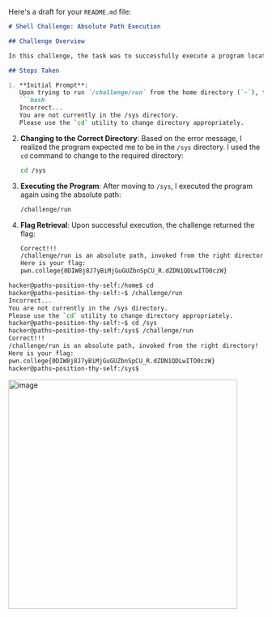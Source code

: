 Here's a draft for your `README.md` file:

```markdown
# Shell Challenge: Absolute Path Execution

## Challenge Overview

In this challenge, the task was to successfully execute a program located at an absolute path after navigating to the appropriate directory. The program checks whether the user is in the correct directory (`/sys`) before allowing execution.

## Steps Taken

1. **Initial Prompt**: 
   Upon trying to run `/challenge/run` from the home directory (`~`), the challenge returned an error:
   ```bash
   Incorrect...
   You are not currently in the /sys directory.
   Please use the `cd` utility to change directory appropriately.
   ```

2. **Changing to the Correct Directory**:
   Based on the error message, I realized the program expected me to be in the `/sys` directory. I used the `cd` command to change to the required directory:
   ```bash
   cd /sys
   ```

3. **Executing the Program**:
   After moving to `/sys`, I executed the program again using the absolute path:
   ```bash
   /challenge/run
   ```

4. **Flag Retrieval**:
   Upon successful execution, the challenge returned the flag:
   ```bash
   Correct!!!
   /challenge/run is an absolute path, invoked from the right directory!
   Here is your flag:
   pwn.college{0DIW8j8J7yBiMjGuGUZbnSpCU_R.dZDN1QDLwITO0czW}
   ```
```bash
hacker@paths~position-thy-self:/home$ cd
hacker@paths~position-thy-self:~$ /challenge/run
Incorrect...
You are not currently in the /sys directory.
Please use the `cd` utility to change directory appropriately.
hacker@paths~position-thy-self:~$ cd /sys
hacker@paths~position-thy-self:/sys$ /challenge/run
Correct!!!
/challenge/run is an absolute path, invoked from the right directory!
Here is your flag:
pwn.college{0DIW8j8J7yBiMjGuGUZbnSpCU_R.dZDN1QDLwITO0czW}
hacker@paths~position-thy-self:/sys$ 
```


<img width="452" alt="image" src="https://github.com/user-attachments/assets/c0689339-d939-4ad8-b0f8-a9123b7f4911">
